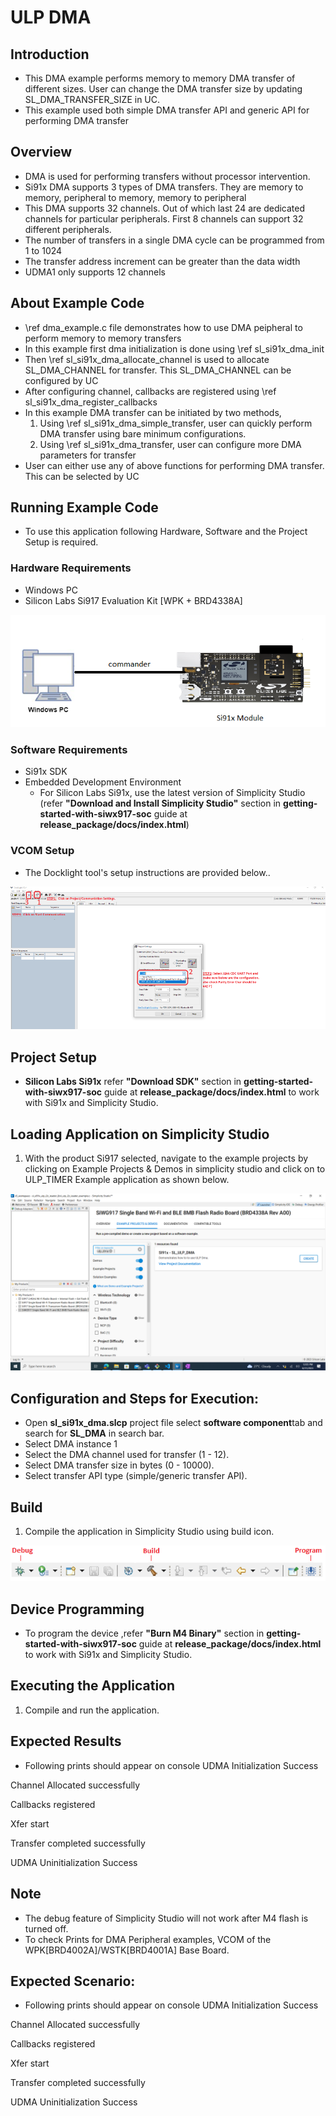 # ULP DMA

## Introduction

- This DMA example performs memory to memory DMA transfer of different sizes. User can change the DMA transfer size by updating SL_DMA_TRANSFER_SIZE in UC.
- This example used both simple DMA transfer API and generic API for performing DMA transfer

## Overview

- DMA is used for performing transfers without processor intervention.
- Si91x DMA supports 3 types of DMA transfers. They are memory to memory, peripheral to memory, memory to peripheral
- This DMA supports 32 channels. Out of which last 24 are dedicated channels for particular peripherals. First 8 channels can support 32 different peripherals.
- The number of transfers in a single DMA cycle can be programmed from 1 to 1024
- The transfer address increment can be greater than the data width
- UDMA1 only supports 12 channels

## About Example Code

- \ref dma_example.c file demonstrates how to use DMA peipheral to perform memory to memory transfers
- In this example first dma initialization is done using \ref sl_si91x_dma_init
- Then \ref sl_si91x_dma_allocate_channel is used to allocate SL_DMA_CHANNEL for transfer. This SL_DMA_CHANNEL can be configured
  by UC
- After configuring channel, callbacks are registered using \ref sl_si91x_dma_register_callbacks
- In this example DMA transfer can be initiated by two methods,
  1.  Using \ref sl_si91x_dma_simple_transfer, user can quickly perform DMA transfer using bare minimum configurations.
  2.  Using \ref sl_si91x_dma_transfer, user can configure more DMA parameters for transfer
- User can either use any of above functions for performing DMA transfer. This can be selected by UC

## Running Example Code

- To use this application following Hardware, Software and the Project Setup is required.

### Hardware Requirements

- Windows PC
- Silicon Labs Si917 Evaluation Kit [WPK + BRD4338A]

![Figure: Introduction](resources/readme/image503a.png)

### Software Requirements

- Si91x SDK
- Embedded Development Environment
  - For Silicon Labs Si91x, use the latest version of Simplicity Studio (refer **"Download and Install Simplicity Studio"** section in **getting-started-with-siwx917-soc** guide at **release_package/docs/index.html**)

### VCOM Setup
- The Docklight tool's setup instructions are provided below..

![Figure: VCOM_setup](resources/readme/vcom.png)

## Project Setup

- **Silicon Labs Si91x** refer **"Download SDK"** section in **getting-started-with-siwx917-soc** guide at **release_package/docs/index.html** to work with Si91x and Simplicity Studio.

## Loading Application on Simplicity Studio

1. With the product Si917 selected, navigate to the example projects by clicking on Example Projects & Demos
   in simplicity studio and click on to ULP_TIMER Example application as shown below.

![Figure: Selecting Example project](resources/readme/image503b.png)

## Configuration and Steps for Execution:

- Open **sl_si91x_dma.slcp** project file select **software component**tab and search for **SL_DMA** in search bar.
- Select DMA instance 1
- Select the DMA channel used for transfer (1 - 12).
- Select DMA transfer size in bytes (0 - 10000).
- Select transfer API type (simple/generic transfer API).

## Build

1. Compile the application in Simplicity Studio using build icon.

![Figure: Build run and Debug](resources/readme/image503c.png)

## Device Programming

- To program the device ,refer **"Burn M4 Binary"** section in **getting-started-with-siwx917-soc** guide at **release_package/docs/index.html** to work with Si91x and Simplicity Studio.

## Executing the Application

1. Compile and run the application.

## Expected Results

- Following prints should appear on console
  UDMA Initialization Success

Channel Allocated successfully

Callbacks registered

Xfer start

Transfer completed successfully

UDMA Uninitialization Success

## Note

- The debug feature of Simplicity Studio will not work after M4 flash is turned off.
- To check Prints for DMA Peripheral examples, VCOM of the WPK[BRD4002A]/WSTK[BRD4001A] Base Board.

## Expected Scenario:

- Following prints should appear on console
  UDMA Initialization Success

Channel Allocated successfully

Callbacks registered

Xfer start

Transfer completed successfully

UDMA Uninitialization Success
